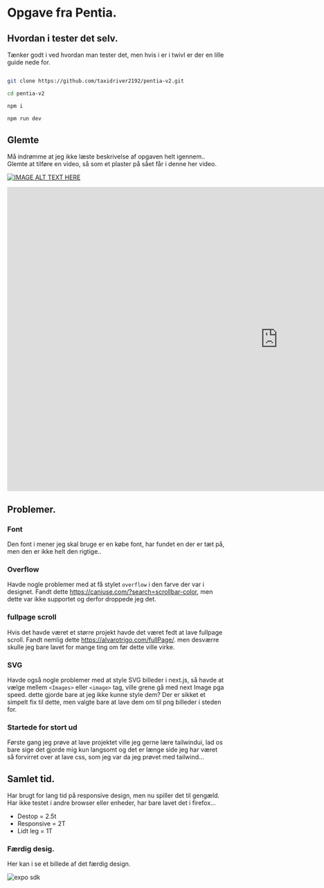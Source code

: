 
# Opgave fra Pentia.

## Hvordan i tester det selv.

Tænker godt i ved hvordan man tester det, men hvis i er i twivl er der en lille guide nede for.

```bash

git clone https://github.com/taxidriver2192/pentia-v2.git

cd pentia-v2

npm i

npm run dev

```

## Glemte
Må indrømme at jeg ikke læste beskrivelse af opgaven helt igennem..
Glemte at tilføre en video, så som et plaster på sået får i denne her video.

[![IMAGE ALT TEXT HERE](https://img.youtube.com/vi/YOUTUBE_VIDEO_ID_HERE/0.jpg)](https://www.youtube.com/embed/dQw4w9WgXcQ)

<iframe width="1250" height="703" src="https://www.youtube.com/embed/dQw4w9WgXcQ" title="YouTube video player" frameborder="0" allow="accelerometer; autoplay; clipboard-write; encrypted-media; gyroscope; picture-in-picture" allowfullscreen></iframe>

## Problemer.
### Font
Den font i mener jeg skal bruge er en købe font, har fundet en der er tæt på, men den er ikke helt den rigtige..

### Overflow
Havde nogle problemer med at få stylet `overflow` i den farve der var i designet.
Fandt dette https://caniuse.com/?search=scrollbar-color, men dette var ikke supportet og derfor droppede jeg det.

### fullpage scroll
Hvis det havde været et større projekt havde det været fedt at lave fullpage scroll. Fandt nemlig dette https://alvarotrigo.com/fullPage/.
men desværre skulle jeg bare lavet for mange ting om før dette ville virke.

### SVG
Havde også nogle problemer med at style SVG billeder i next.js, så havde at vælge mellem `<Images>` eller `<image>` tag, ville grene gå med next Image pga speed. dette gjorde bare at jeg ikke kunne style dem? Der er sikket et simpelt fix til dette, men valgte bare at lave dem om til png billeder i steden for.

### Startede for stort ud
Første gang jeg prøve at lave projektet ville jeg gerne lære tailwindui, lad os bare sige det gjorde mig kun langsomt og det er længe side jeg har været så forvirret over at lave css, som jeg var da jeg prøvet med tailwind...

## Samlet tid.

Har brugt for lang tid på responsive design, men nu spiller det til gengæld. Har ikke testet i andre browser eller enheder, har bare lavet det i firefox...

* Destop = 2.5t
* Responsive = 2T
* Lidt leg = 1T

### Færdig desig.

Her kan i se et billede af det færdig design.


<img alt="expo sdk" src="https://github.com/taxidriver2192/pentia-v2/blob/main/images/Pentia-design.jpg">
